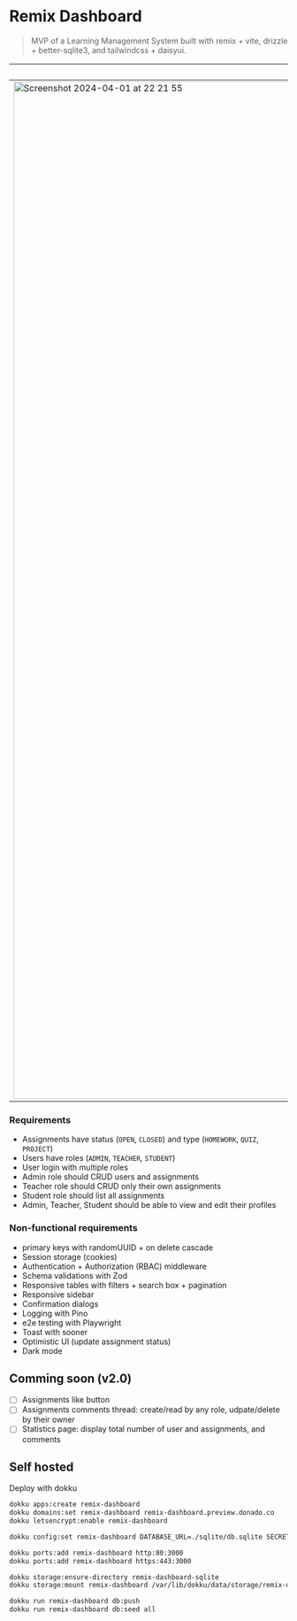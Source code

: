# Remix Dashboard
> MVP of a Learning Management System built with remix + vite, drizzle + better-sqlite3, and tailwindcss + daisyui.

| Admin | Teacher | Student |
|------------|--------------|--------------|
| <img width="1840" alt="Screenshot 2024-04-01 at 22 21 55" src="https://github.com/sjdonado/remix-dashboard/assets/27580836/099a8a3e-8ec7-43e3-8789-737f61796aba"> | <img width="1840" alt="Screenshot 2024-04-01 at 22 23 20" src="https://github.com/sjdonado/remix-dashboard/assets/27580836/6c44363f-eaa5-4f49-87f8-c80924153967"> | <img width="1840" alt="Screenshot 2024-04-01 at 22 24 04" src="https://github.com/sjdonado/remix-dashboard/assets/27580836/b5513b02-fe8d-4594-8736-0c39d6f24793"> |

### Requirements
- Assignments have status (`OPEN`, `CLOSED`) and type (`HOMEWORK`, `QUIZ`, `PROJECT`)
- Users have roles (`ADMIN`, `TEACHER`, `STUDENT`)
- User login with multiple roles
- Admin role should CRUD users and assignments
- Teacher role should CRUD only their own assignments
- Student role should list all assignments
- Admin, Teacher, Student should be able to view and edit their profiles

### Non-functional requirements
- primary keys with randomUUID + on delete cascade
- Session storage (cookies)
- Authentication + Authorization (RBAC) middleware
- Schema validations with Zod
- Responsive tables with filters + search box + pagination
- Responsive sidebar
- Confirmation dialogs
- Logging with Pino
- e2e testing with Playwright
- Toast with sooner
- Optimistic UI (update assignment status)
- Dark mode

## Comming soon (v2.0)
- [ ] Assignments like button
- [ ] Assignments comments thread: create/read by any role, udpate/delete by their owner
- [ ] Statistics page: display total number of user and assignments, and comments

## Self hosted
Deploy with dokku
```bash
dokku apps:create remix-dashboard
dokku domains:set remix-dashboard remix-dashboard.preview.donado.co
dokku letsencrypt:enable remix-dashboard

dokku config:set remix-dashboard DATABASE_URL=./sqlite/db.sqlite SECRET_KEY={YOUR_SECRET}

dokku ports:add remix-dashboard http:80:3000
dokku ports:add remix-dashboard https:443:3000

dokku storage:ensure-directory remix-dashboard-sqlite
dokku storage:mount remix-dashboard /var/lib/dokku/data/storage/remix-dashboard-sqlite:/usr/src/app/sqlite/

dokku run remix-dashboard db:push
dokku run remix-dashboard db:seed all
```
